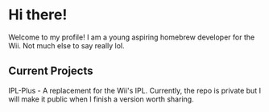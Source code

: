 # Hi there!

Welcome to my profile! I am a young aspiring homebrew developer for the Wii. Not much else to say really lol.

## Current Projects

IPL-Plus - A replacement for the Wii's IPL. Currently, the repo is private but I will make it public when I finish a version worth sharing.

<!--
**Voksius/Voksius** is a ✨ _special_ ✨ repository because its `README.md` (this file) appears on your GitHub profile.

Here are some ideas to get you started:

- 🔭 I’m currently working on ...
- 🌱 I’m currently learning ...
- 👯 I’m looking to collaborate on ...
- 🤔 I’m looking for help with ...
- 💬 Ask me about ...
- 📫 How to reach me: ...
- 😄 Pronouns: ...
- ⚡ Fun fact: ...
-->

